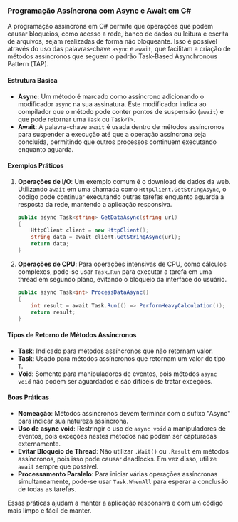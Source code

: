### Programação Assíncrona com Async e Await em C#

A programação assíncrona em C# permite que operações que podem causar bloqueios, como acesso a rede, banco de dados ou leitura e escrita de arquivos, sejam realizadas de forma não bloqueante. Isso é possível através do uso das palavras-chave `async` e `await`, que facilitam a criação de métodos assíncronos que seguem o padrão Task-Based Asynchronous Pattern (TAP).

#### Estrutura Básica

- **Async**: Um método é marcado como assíncrono adicionando o modificador `async` na sua assinatura. Este modificador indica ao compilador que o método pode conter pontos de suspensão (`await`) e que pode retornar uma `Task` ou `Task<T>`.
- **Await**: A palavra-chave `await` é usada dentro de métodos assíncronos para suspender a execução até que a operação assíncrona seja concluída, permitindo que outros processos continuem executando enquanto aguarda.

#### Exemplos Práticos

1. **Operações de I/O**: Um exemplo comum é o download de dados da web. Utilizando `await` em uma chamada como `HttpClient.GetStringAsync`, o código pode continuar executando outras tarefas enquanto aguarda a resposta da rede, mantendo a aplicação responsiva.
   ```csharp
   public async Task<string> GetDataAsync(string url)
   {
       HttpClient client = new HttpClient();
       string data = await client.GetStringAsync(url);
       return data;
   }
   ```

2. **Operações de CPU**: Para operações intensivas de CPU, como cálculos complexos, pode-se usar `Task.Run` para executar a tarefa em uma thread em segundo plano, evitando o bloqueio da interface do usuário.
   ```csharp
   public async Task<int> ProcessDataAsync()
   {
       int result = await Task.Run(() => PerformHeavyCalculation());
       return result;
   }
   ```

#### Tipos de Retorno de Métodos Assíncronos

- **Task**: Indicado para métodos assíncronos que não retornam valor.
- **Task<T>**: Usado para métodos assíncronos que retornam um valor do tipo `T`.
- **Void**: Somente para manipuladores de eventos, pois métodos `async void` não podem ser aguardados e são difíceis de tratar exceções.

#### Boas Práticas

- **Nomeação**: Métodos assíncronos devem terminar com o sufixo "Async" para indicar sua natureza assíncrona.
- **Uso de async void**: Restringir o uso de `async void` a manipuladores de eventos, pois exceções nestes métodos não podem ser capturadas externamente.
- **Evitar Bloqueio de Thread**: Não utilizar `.Wait()` ou `.Result` em métodos assíncronos, pois isso pode causar deadlocks. Em vez disso, utilize `await` sempre que possível.
- **Processamento Paralelo**: Para iniciar várias operações assíncronas simultaneamente, pode-se usar `Task.WhenAll` para esperar a conclusão de todas as tarefas.

Essas práticas ajudam a manter a aplicação responsiva e com um código mais limpo e fácil de manter.